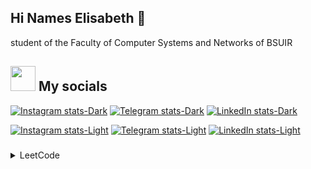 ## Hi Names Elisabeth 👋

student of the Faculty of Computer Systems and Networks of BSUIR

## <img src="https://media.giphy.com/media/LnQjpWaON8nhr21vNW/giphy.gif" width="40"> My socials
[![Instagram stats-Dark](https://img.shields.io/badge/-Instagram-090909?style=for-the-badge&logo=instagram&logoColor=B4068E#gh-dark-mode-only)](https://www.instagram.com/_veta.2103_/#gh-dark-mode-only)
[![Telegram stats-Dark](https://img.shields.io/badge/-Telegram-090909?style=for-the-badge&logo=telegram&logoColor=27A0D9#gh-dark-mode-only)](https://t.me/Yabmyabs1#gh-dark-mode-only)
[![LinkedIn stats-Dark](https://img.shields.io/badge/-LinkedIn-090909?style=for-the-badge&logo=LinkedIn&logoColor=3399CC#gh-dark-mode-only)](https://www.linkedin.com/in/pisarchyck-elizaveta-b8b574289#gh-dark-mode-only)

[![Instagram stats-Light](https://img.shields.io/badge/-Instagram-FFF?style=for-the-badge&logo=instagram&logoColor=B4068E#gh-light-mode-only)](https://www.instagram.com/_veta.2103_/#gh-light-mode-only)
[![Telegram stats-Light](https://img.shields.io/badge/-Telegram-FFF?style=for-the-badge&logo=telegram&logoColor=27A0D9#gh-light-mode-only)](https://t.me/Yabmyabs1#gh-light-mode-only)
[![LinkedIn stats-Light](https://img.shields.io/badge/-LinkedIn-FFF?style=for-the-badge&logo=LinkedIn&logoColor=3399CC#gh-light-mode-only)](https://www.linkedin.com/in/pisarchyck-elizaveta-b8b574289#gh-light-mode-only)

###
<details>
  <summary>LeetCode</summary>
  <a href="https://leetcode.com/u/Elisabeth003/">
    <br/>
    <img src="https://leetcard.jacoblin.cool/Elisabeth003?animation=true&ext=activity" />
  </a>
</details>
